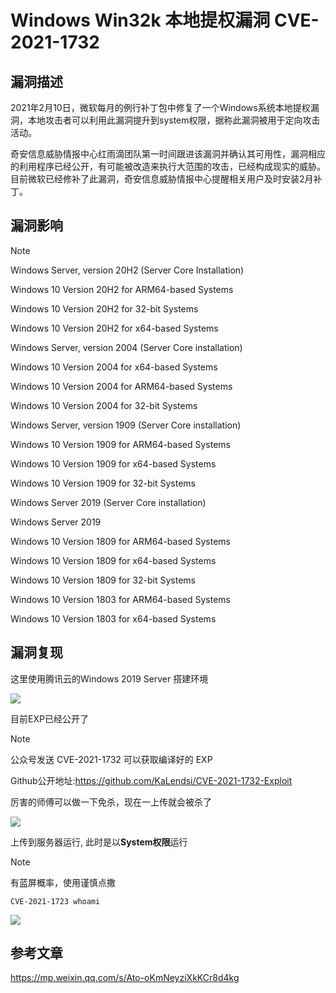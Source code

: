 # Windows Win32k 本地提权漏洞 CVE-2021-1732

## 漏洞描述

2021年2月10日，微软每月的例行补丁包中修复了一个Windows系统本地提权漏洞，本地攻击者可以利用此漏洞提升到system权限，据称此漏洞被用于定向攻击活动。

奇安信息威胁情报中心红雨滴团队第一时间跟进该漏洞并确认其可用性，漏洞相应的利用程序已经公开，有可能被改造来执行大范围的攻击，已经构成现实的威胁。目前微软已经修补了此漏洞，奇安信息威胁情报中心提醒相关用户及时安装2月补丁。

## 漏洞影响

> [!NOTE]
>
> Windows Server, version 20H2 (Server Core Installation) 
>
> Windows 10 Version 20H2 for ARM64-based Systems 
>
> Windows 10 Version 20H2 for 32-bit Systems 
>
> Windows 10 Version 20H2 for x64-based Systems 
>
> Windows Server, version 2004 (Server Core installation) 
>
> Windows 10 Version 2004 for x64-based Systems 
>
> Windows 10 Version 2004 for ARM64-based Systems 
>
> Windows 10 Version 2004 for 32-bit Systems 
>
> Windows Server, version 1909 (Server Core installation) 
>
> Windows 10 Version 1909 for ARM64-based Systems 
>
> Windows 10 Version 1909 for x64-based Systems 
>
> Windows 10 Version 1909 for 32-bit Systems 
>
> Windows Server 2019 (Server Core installation) 
>
> Windows Server 2019 
>
> Windows 10 Version 1809 for ARM64-based Systems 
>
> Windows 10 Version 1809 for x64-based Systems 
>
> Windows 10 Version 1809 for 32-bit Systems 
>
> Windows 10 Version 1803 for ARM64-based Systems 
>
> Windows 10 Version 1803 for x64-based Systems

## 漏洞复现

这里使用腾讯云的Windows 2019 Server 搭建环境

![](http://wikioss.peiqi.tech/vuln/windows-36.png)

目前EXP已经公开了

> [!NOTE]
>
> 公众号发送 CVE-2021-1732 可以获取编译好的 EXP
>
> Github公开地址:https://github.com/KaLendsi/CVE-2021-1732-Exploit
>
> 厉害的师傅可以做一下免杀，现在一上传就会被杀了

![](http://wikioss.peiqi.tech/vuln/windows-37.png)

上传到服务器运行, 此时是以**System权限**运行

> [!NOTE]
>
> 有蓝屏概率，使用谨慎点撒

```
CVE-2021-1723 whoami
```

![](http://wikioss.peiqi.tech/vuln/windows-38.png)

## 参考文章

https://mp.weixin.qq.com/s/Ato-oKmNeyziXkKCr8d4kg
